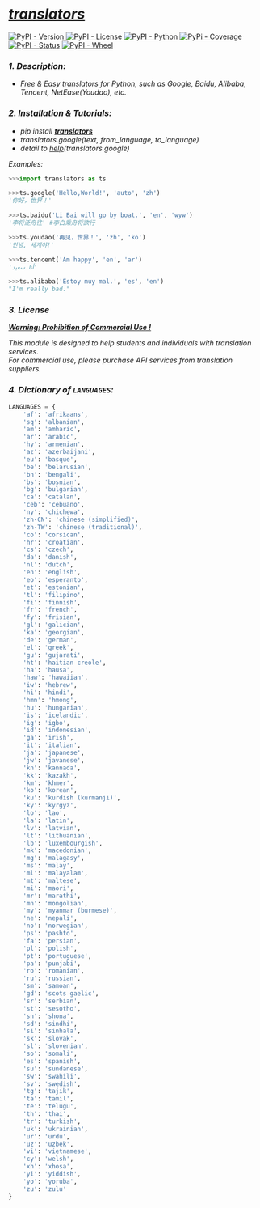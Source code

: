 *[translators](https://github.com/uliontse/translators/blob/master/README.md)*
================================================================================

[![PyPI - Version](https://img.shields.io/badge/pypi-v4.3.0-blue.svg)](https://pypi.org/project/translators/)
[![PyPI - License](https://img.shields.io/pypi/l/translators.svg)](https://github.com/shinalone/translators/blob/master/LICENSE)
[![PyPI - Python](https://img.shields.io/badge/python-3.5%20%7C%203.6%20%7C%203.7%20%7C%203.8-blue.svg)](https://docs.python.org/3/)
[![PyPi - Coverage](https://img.shields.io/badge/coverage-90%25-green.svg)]()
[![PyPI - Status](https://img.shields.io/pypi/status/translators.svg)](https://pypi.org/project/translators/)
[![PyPI - Wheel](https://img.shields.io/badge/wheel-yes-brightgreen.svg)](https://pypi.org/project/translators/)


### *1. Description:*

- *Free & Easy translators for Python, such as Google, Baidu, Alibaba, Tencent, NetEase(Youdao), etc.*

### *2. Installation & Tutorials:*

- *pip install **[translators](https://pypi.org/project/translators/)***
- *translators.google(text, from_language, to_language)*
- *detail to [help]()(translators.google)*

*Examples:*

```python
>>>import translators as ts

>>>ts.google('Hello,World!', 'auto', 'zh')
'你好，世界！'

>>>ts.baidu('Li Bai will go by boat.', 'en', 'wyw')
'李将泛舟往' #李白乘舟将欲行

>>>ts.youdao('再见，世界！', 'zh', 'ko')
'안녕, 세계야!'

>>>ts.tencent('Am happy', 'en', 'ar')
'أنا سعيد'

>>>ts.alibaba('Estoy muy mal.', 'es', 'en')
"I'm really bad."
```


### *3. License*

***[Warning: Prohibition of Commercial Use !](https://github.com/uliontse/translators/blob/master/LICENSE)***

*This module is designed to help students and individuals with translation services.   
For commercial use, please purchase API services from translation suppliers.*

### *4. Dictionary of `LANGUAGES`:*

```python
LANGUAGES = {
    'af': 'afrikaans',
    'sq': 'albanian',
    'am': 'amharic',
    'ar': 'arabic',
    'hy': 'armenian',
    'az': 'azerbaijani',
    'eu': 'basque',
    'be': 'belarusian',
    'bn': 'bengali',
    'bs': 'bosnian',
    'bg': 'bulgarian',
    'ca': 'catalan',
    'ceb': 'cebuano',
    'ny': 'chichewa',
    'zh-CN': 'chinese (simplified)',
    'zh-TW': 'chinese (traditional)',
    'co': 'corsican',
    'hr': 'croatian',
    'cs': 'czech',
    'da': 'danish',
    'nl': 'dutch',
    'en': 'english',
    'eo': 'esperanto',
    'et': 'estonian',
    'tl': 'filipino',
    'fi': 'finnish',
    'fr': 'french',
    'fy': 'frisian',
    'gl': 'galician',
    'ka': 'georgian',
    'de': 'german',
    'el': 'greek',
    'gu': 'gujarati',
    'ht': 'haitian creole',
    'ha': 'hausa',
    'haw': 'hawaiian',
    'iw': 'hebrew',
    'hi': 'hindi',
    'hmn': 'hmong',
    'hu': 'hungarian',
    'is': 'icelandic',
    'ig': 'igbo',
    'id': 'indonesian',
    'ga': 'irish',
    'it': 'italian',
    'ja': 'japanese',
    'jw': 'javanese',
    'kn': 'kannada',
    'kk': 'kazakh',
    'km': 'khmer',
    'ko': 'korean',
    'ku': 'kurdish (kurmanji)',
    'ky': 'kyrgyz',
    'lo': 'lao',
    'la': 'latin',
    'lv': 'latvian',
    'lt': 'lithuanian',
    'lb': 'luxembourgish',
    'mk': 'macedonian',
    'mg': 'malagasy',
    'ms': 'malay',
    'ml': 'malayalam',
    'mt': 'maltese',
    'mi': 'maori',
    'mr': 'marathi',
    'mn': 'mongolian',
    'my': 'myanmar (burmese)',
    'ne': 'nepali',
    'no': 'norwegian',
    'ps': 'pashto',
    'fa': 'persian',
    'pl': 'polish',
    'pt': 'portuguese',
    'pa': 'punjabi',
    'ro': 'romanian',
    'ru': 'russian',
    'sm': 'samoan',
    'gd': 'scots gaelic',
    'sr': 'serbian',
    'st': 'sesotho',
    'sn': 'shona',
    'sd': 'sindhi',
    'si': 'sinhala',
    'sk': 'slovak',
    'sl': 'slovenian',
    'so': 'somali',
    'es': 'spanish',
    'su': 'sundanese',
    'sw': 'swahili',
    'sv': 'swedish',
    'tg': 'tajik',
    'ta': 'tamil',
    'te': 'telugu',
    'th': 'thai',
    'tr': 'turkish',
    'uk': 'ukrainian',
    'ur': 'urdu',
    'uz': 'uzbek',
    'vi': 'vietnamese',
    'cy': 'welsh',
    'xh': 'xhosa',
    'yi': 'yiddish',
    'yo': 'yoruba',
    'zu': 'zulu'
}
```
